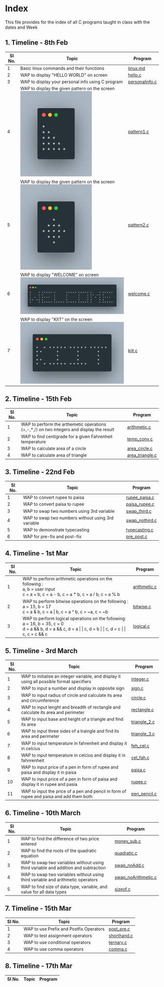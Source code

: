 # Index

This file provides for the index of all C programs taught in class with the dates and Week

## 1. Timeline - 8th Feb

| Sl No. | Topic                                                                              | Program                                  |
| ------ | ---------------------------------------------------------------------------------- | ---------------------------------------- |
| 1      | Basic linux commands and their functions                                           | [linux.md](./Feb08/linux.md)             |
| 2      | WAP to display "HELLO WORLD" on screen                                             | [hello.c](./Feb08/hello.c)               |
| 3      | WAP to display your personal info using C program                                  | [personalinfo.c](./Feb08/personalinfo.c) |
| 4      | WAP to display the given pattern on the screen <br>![image](./images/pattern1.png) | [pattern1.c](./Feb08/pattern1.c)         |
| 5      | WAP to display the given pattern on the screen <br>![image](./images/pattern2.png) | [pattern2.c](./Feb08/pattern2.c)         |
| 6      | WAP to display "WELCOME" on screen <br>![image](./images/welcome.png)              | [welcome.c](./Feb08/welcome.c)           |
| 7      | WAP to display "KIIT" on the screen <br>![image](./images/kiit.png)                | [kiit.c](./Feb08/kiit.c)                 |

## 2. Timeline - 15th Feb

| Sl No. | Topic                                                                                      | Program                                    |
| ------ | ------------------------------------------------------------------------------------------ | ------------------------------------------ |
| 1      | WAP to perform the arthemetic operations (+,-,\*,/) on two integers and display the result | [arithmetic.c](./Feb15/arithmetic.c)       |
| 2      | WAP to find centigrade for a given Fahrenheit temperature                                  | [temp_conv.c](./Feb15/temp_conv.c)         |
| 3      | WAP to calculate area of a circle                                                          | [area_circle.c](./Feb15/area_circle.c)     |
| 4      | WAP to calculate area of triangle                                                          | [area_triangle.c](./Feb15/area_triangle.c) |

## 3. Timeline - 22nd Feb

| Sl No. | Topic                                              | Program                                  |
| ------ | -------------------------------------------------- | ---------------------------------------- |
| 1      | WAP to convert rupee to paisa                      | [rupee_paisa.c](./Feb22/rupee_paisa.c)   |
| 2      | WAP to convert paisa to rupee                      | [paisa_rupee.c](./Feb22/paisa_rupee.c)   |
| 3      | WAP to swap two numbers using 3rd variable         | [swap_third.c](./Feb22/swap.c)           |
| 4      | WAP to swap two numbers without using 3rd variable | [swap_nothird.c](./Feb22/swap_nothird.c) |
| 5      | WAP to demonstrate typecasting                     | [typecasting.c](./Feb22/typecasting.c)   |
| 6      | WAP for pre-fix and post-fix                       | [pre_post.c](./Feb22/pre_post_fix.c)     |

## 4. Timeline - 1st Mar

| Sl No. | Topic                                                                                                                                                               | Program                              |
| ------ | ------------------------------------------------------------------------------------------------------------------------------------------------------------------- | ------------------------------------ |
| 1      | WAP to perform arithmetic operations on the following : <br> a, b = user input <br> c = a + b, c = a - b, c = a \* b, c = a / b, c = a % b                          | [arithmetic.c](./Mar01/arithmetic.c) |
| 2      | WAP to perform bitwise operations on the following : <br> a = 15, b = 17 <br> c = a & b, c = a \| b, c = a ^ b, c = ~a, c = ~b                                      | [bitwise.c](./Mar01/bitwise.c)       |
| 3      | WAP to perform logical operations on the following: <br> a = 16, b = 35, c = 0 <br> d = a && b, d = a && c, d = a \| \| c, d = b \| \| c, d = c \| \| c, c = c && c | [logical.c](./Mar01/logical.c)       |

## 5. Timeline - 3rd March

| Sl No. | Topic                                                                                      | Program                              |
| ------ | ------------------------------------------------------------------------------------------ | ------------------------------------ |
| 1      | WAP to initialise an integer variable, and display it using all possible format specifiers | [integer.c](./Mar03/integer.c)       |
| 2      | WAP to input a number and display in opposite sign                                         | [sign.c](./Mar03/sign.c)             |
| 3      | WAP to input radius of circle and calculate its area and circumference                     | [circle.c](./Mar03/circle.c)         |
| 4      | WAP to input lenght and breadth of rectangle and calculate its area and perimeter          | [rectangle.c](./Mar03/rectangle.c)   |
| 5      | WAP to input base and height of a triangle and find its area                               | [triangle_2.c](./Mar03/triangle_2.c) |
| 6      | WAP to input three sides of a traingle and find its area and perimeter                     | [triangle_3.c](./Mar03/triangle_3.c) |
| 7      | WAP to input temperature in fahrenheit and display it in celcius                           | [feh_cel.c](./Mar03/fah_cel.c)       |
| 8      | WAP to input temperature in celcius and display it in fahnrenheit                          | [cel_fah.c](./Mar03/cel_fah.c)       |
| 9      | WAP to input price of a pen in form of rupee and paisa and display it in paisa             | [paisa.c](./Mar03/paisa.c)           |
| 10     | WAP to input price of a pen in form of paisa and display it in rupee and pasia             | [rupee.c](./Mar03/rupee.c)           |
| 11     | WAP to input the price of a pen and pencil in form of rupee and paisa and add them both    | [pen_pencil.c](./Mar03/pen_pencil.c) |

## 6. Timeline - 10th March

| Sl No. | Topic                                                                               | Program                                            |
| ------ | ----------------------------------------------------------------------------------- | -------------------------------------------------- |
| 1      | WAP to find the difference of two price entered                                     | [money_sub.c](./Mar10/money_sub.c)                 |
| 2      | WAP to find the roots of the quadratic equation                                     | [quadratic.c](./Mar10/quadratic.c)                 |
| 3      | WAP to swap two variables without using third variable and addition and subtraction | [swap_noAdd.c](./Mar10/swap_noAdd.c)               |
| 4      | WAP to swap two variables without using third variable and arithmetic operators     | [swap_noArithmetic.c](./Mar10/swap_noArithmetic.c) |
| 5      | WAP to find size of data type, variable, and value for all data types               | [sizeof.c](./Mar10/sizeof.c)                       |

## 7. Timeline - 15th Mar

| Sl No. | Topic                                   | Program                            |
| ------ | --------------------------------------- | ---------------------------------- |
| 1      | WAP to use Prefix and Postfix Operators | [post_pre.c](./Mar15/post_pre.c)   |
| 2      | WAP to test assignment operators        | [shorthand.c](./Mar15/shorthand.c) |
| 3      | WAP to use conditional operators        | [ternary.c](./Mar15/ternary.c)     |
| 4      | WAP to use comma operators              | [comma.c](./Mar15/comma.c)         |

## 8. Timeline - 17th Mar

| Sl No. | Topic | Program |
| ------ | ----- | ------- |
